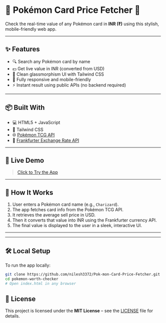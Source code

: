 # 🎴 Pokémon Card Price Fetcher 💸

Check the real-time value of any Pokémon card in **INR (₹)** using this stylish, mobile-friendly web app.

---

## ✨ Features

- 🔍 Search any Pokémon card by name
- 💵 Get live value in INR (converted from USD)
- 🧊 Clean glassmorphism UI with Tailwind CSS
- 📱 Fully responsive and mobile-friendly
- ⚡ Instant result using public APIs (no backend required)

---

## 📦 Built With

- 💻 HTML5 + JavaScript
- 🎨 Tailwind CSS
- 🌐 [Pokémon TCG API](https://pokemontcg.io/)
- 💱 [Frankfurter Exchange Rate API](https://www.frankfurter.app/)

---

## 🚀 Live Demo

> [Click to Try the App](https://your-vercel-link.vercel.app)  

---

## 🧠 How It Works

1. User enters a Pokémon card name (e.g., `Charizard`).
2. The app fetches card info from the Pokémon TCG API.
3. It retrieves the average sell price in USD.
4. Then it converts that value into INR using the Frankfurter currency API.
5. The final value is displayed to the user in a sleek, interactive UI.

---
---

## 🛠️ Local Setup

To run the app locally:

```bash
git clone https://github.com/nilesh3372/Pok-mon-Card-Price-Fetcher.git
cd pokemon-worth-checker
# Open index.html in any browser


```
## 📜 License

This project is licensed under the **MIT License** – see the [LICENSE](./LICENSE) file for details.
